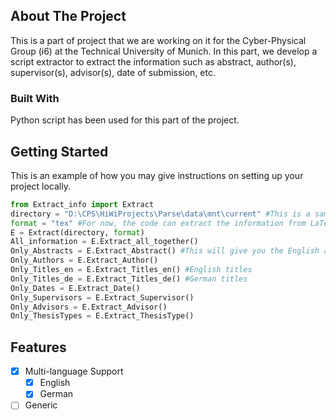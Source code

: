 ## About The Project

This is a part of project that we are working on it for the Cyber-Physical Group (i6) at the Technical University of Munich. In this part, we develop a script extractor to extract the information such as abstract, author(s), supervisor(s), advisor(s), date of submission, etc.

### Built With

Python script has been used for this part of the project.

## Getting Started

This is an example of how you may give instructions on setting up your project locally.
```Python
from Extract_info import Extract
directory = "D:\CPS\HiWiProjects\Parse\data\mnt\current" #This is a sample directory. You have to change it to your desired directory.
format = "tex" #For now, the code can extract the information from LaTeX(.tex) and Text(.txt) files.
E = Extract(directory, format)
All_information = E.Extract_all_together()
Only_Abstracts = E.Extract_Abstract() #This will give you the English and German version of the abstract. The German version may be empty.
Only_Authors = E.Extract_Author()
Only_Titles_en = E.Extract_Titles_en() #English titles
Only_Titles_de = E.Extract_Titles_de() #German titles
Only_Dates = E.Extract_Date()
Only_Supervisors = E.Extract_Supervisor()
Only_Advisors = E.Extract_Advisor()
Only_ThesisTypes = E.Extract_ThesisType()

```
## Features
- [x] Multi-language Support
    - [x] English
    - [x] German
- [ ] Generic
